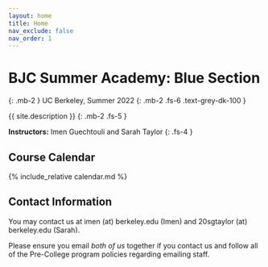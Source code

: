 ```yaml
---
layout: home
title: Home
nav_exclude: false
nav_order: 1
---
```


# **BJC Summer Academy: Blue Section**
{: .mb-2 }
UC Berkeley, Summer 2022
{: .mb-2 .fs-6 .text-grey-dk-100 }

{{ site.description }}
{: .mb-2 .fs-5 }

**Instructors:** Imen Guechtouli and Sarah Taylor
{: .fs-4 }

## Course Calendar

{% include_relative calendar.md %}

## Contact Information
You may contact us at imen (at) berkeley.edu (Imen) and 20sgtaylor (at) berkeley.edu (Sarah).

Please ensure you email *both of us* together if you contact us and follow all of the Pre-College program policies regarding emailing staff.